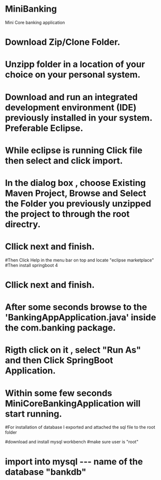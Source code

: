 # MiniBanking
Mini Core banking application

# Download Zip/Clone Folder.

# Unzipp folder in a location of your choice on your personal system.

# Download and run an integrated development environment (IDE)  previously installed in your system. Preferable Eclipse.

# While eclipse is running Click file then select and click import. 

# In the dialog box , choose Existing Maven Project, Browse and  Select the Folder you previously unzipped the project to through the root directry.
# Cllick next and finish. 

#Then Click Help in the menu bar on top and locate "eclipse marketplace"
#Then install springboot 4


# Cllick next and finish. 

# After some seconds browse to the 'BankingAppApplication.java' inside the com.banking package.


# Rigth click on it , select "Run As"  and then Click SpringBoot Application.

# Within some few seconds MiniCoreBankingApplication will start running. 

#For installation of database I exported and attached the sql file to the root folder

#download and install mysql workbench
#make sure user is "root"
# import into mysql --- name of the database "bankdb"
